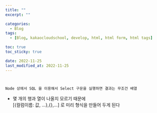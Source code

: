 ```yaml
---
title: ""
excerpt: ""

categories:
  - Blog
tags:
  - [Blog, kakaocloudschool, develop, html, html form, html tags]

toc: true
toc_sticky: true

date: 2022-11-25
last_modified_at: 2022-11-25
---
```


#

`Node 상에서 SQL 을 이용해서 Select 구문을 실행하면 결과는 무조건 배열`

- 몇 개의 행과 열이 나올지 모르기 때문에  
  [{컬럼이름: 값, ...},{},...] 로 미리 형식을 만들어 두게 된다
